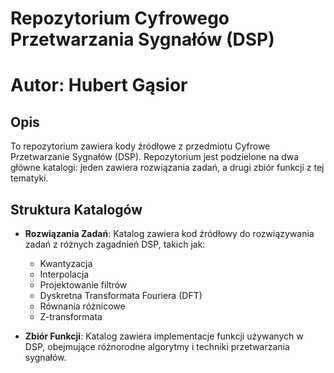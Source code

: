 # Repozytorium Cyfrowego Przetwarzania Sygnałów (DSP)

# Autor: Hubert Gąsior

## Opis
To repozytorium zawiera kody źródłowe z przedmiotu Cyfrowe Przetwarzanie Sygnałów (DSP). Repozytorium jest podzielone na dwa główne katalogi: jeden zawiera rozwiązania zadań, a drugi zbiór funkcji z tej tematyki.

## Struktura Katalogów
- **Rozwiązania Zadań**: Katalog zawiera kod źródłowy do rozwiązywania zadań z różnych zagadnień DSP, takich jak:
  - Kwantyzacja
  - Interpolacja
  - Projektowanie filtrów
  - Dyskretna Transformata Fouriera (DFT)
  - Równania różnicowe
  - Z-transformata

- **Zbiór Funkcji**: Katalog zawiera implementacje funkcji używanych w DSP, obejmujące różnorodne algorytmy i techniki przetwarzania sygnałów.
